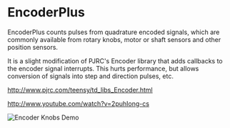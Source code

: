 # EncoderPlus

EncoderPlus counts pulses from quadrature encoded signals, which are
commonly available from rotary knobs, motor or shaft sensors and other
position sensors.

It is a slight modification of PJRC's Encoder library that adds
callbacks to the encoder signal interrupts. This hurts performance,
but allows conversion of signals into step and direction pulses, etc.

http://www.pjrc.com/teensy/td_libs_Encoder.html

http://www.youtube.com/watch?v=2puhIong-cs

![Encoder Knobs Demo](http://www.pjrc.com/teensy/td_libs_Encoder_1.jpg)
